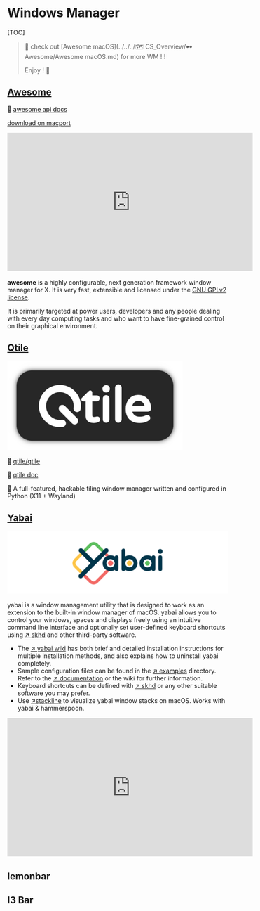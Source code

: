 # Windows Manager

[TOC]



> :link: check out  [Awesome macOS](../../../🗺 CS_Overview/🕶️ Awesome/Awesome macOS.md) for more WM !!!
>
> Enjoy ! 🥳

## [Awesome](https://awesomewm.org)

:open_file_folder: [awesome api docs](https://awesomewm.org/apidoc/)

[download on macport](https://ports.macports.org/port/awesome/)



<iframe width="560" height="315" src="https://www.youtube.com/embed/qKtit_B7Keo" title="YouTube video player" frameborder="0" allow="accelerometer; autoplay; clipboard-write; encrypted-media; gyroscope; picture-in-picture" allowfullscreen></iframe>



**awesome** is a highly configurable, next generation framework window manager for X. It is very fast, extensible and licensed under the [GNU GPLv2 license](https://www.gnu.org/licenses/old-licenses/gpl-2.0.html).

It is primarily targeted at power users, developers and any people dealing with every day computing tasks and who want to have fine-grained control on their graphical environment.



## [Qtile](http://www.qtile.org)

![Logo](../../../../../Assets/Pics/logo-3668853.png)

:open_file_folder: [qtile/qtile](https://github.com/qtile/qtile)

:open_file_folder: [qtile doc](http://docs.qtile.org/en/stable/index.html)



🍪 A full-featured, hackable tiling window manager written and configured in Python (X11 + Wayland)



## [Yabai](https://github.com/koekeishiya/yabai)

![Banner](../../../../../Assets/Pics/banner.svg)

yabai is a window management utility that is designed to work as an extension to the built-in window manager of macOS. yabai allows you to control your windows, spaces and displays freely using an intuitive command line interface and optionally set user-defined keyboard shortcuts using [↗ skhd](https://github.com/koekeishiya/skhd) and other third-party software.

- The [↗ yabai wiki](https://github.com/koekeishiya/yabai/wiki) has both brief and detailed installation instructions for multiple installation methods, and also explains how to uninstall yabai completely.
- Sample configuration files can be found in the [↗ examples](https://github.com/koekeishiya/yabai/tree/master/examples) directory. Refer to the [↗ documentation](https://github.com/koekeishiya/yabai/blob/master/doc/yabai.asciidoc) or the wiki for further information.
- Keyboard shortcuts can be defined with [↗ skhd](https://github.com/koekeishiya/skhd) or any other suitable software you may prefer.
- Use [↗stackline](https://github.com/AdamWagner/stackline) to visualize yabai window stacks on macOS. Works with yabai & hammerspoon.



<iframe width="560" height="315" src="https://www.youtube.com/embed/JL1lz77YbUE" title="YouTube video player" frameborder="0" allow="accelerometer; autoplay; clipboard-write; encrypted-media; gyroscope; picture-in-picture; web-share" allowfullscreen></iframe>



## lemonbar



## I3 Bar